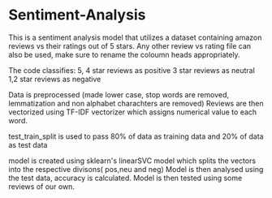 # Sentiment-Analysis
This is a sentiment analysis model that utilizes a dataset containing amazon reviews vs their ratings out of 5 stars.
Any other review vs rating file can also be used, make sure to rename the coloumn heads appropriately.

The code classifies:
5, 4 star reviews as positive
3 star reviews as neutral
1,2 star reviews as negative

Data is preprocessed (made lower case, stop words are removed, lemmatization and non alphabet charachters are removed)
Reviews are then vectorized using TF-IDF vectorizer which assigns numerical value to each word.

test_train_split is used to pass 80% of data as training data and 20% of data as test data

model is created using sklearn's linearSVC model which splits the vectors into the respective divisons( pos,neu and neg)
Model is then analysed using the test data, accuracy is calculated.
Model is then tested using some reviews of our own.
